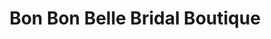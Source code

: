 ---
title: "Bon Bon Belle Bridal Boutique"
url: /fitchburg/bon-bon-belle-bridal-boutique/
shop: Kleidung
---